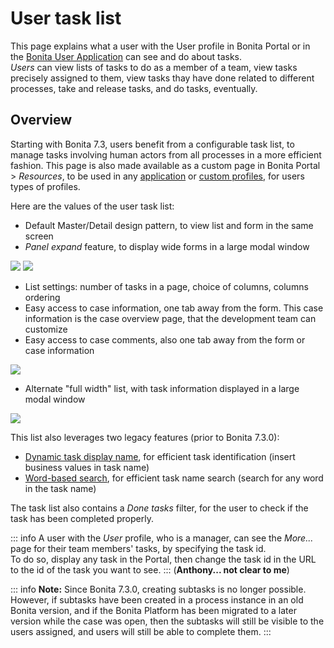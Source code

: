 # User task list

This page explains what a user with the User profile in Bonita Portal or in the [Bonita User Application](user-application-overview.md) can see and do about tasks.  
_Users_ can view lists of tasks to do as a member of a team, view tasks precisely assigned to them, view tasks thay have done related to different processes, take and release tasks, and do tasks, eventually.

## Overview

Starting with Bonita 7.3, users benefit from a configurable task list, to manage tasks involving human actors from all processes in a more efficient fashion.
This page is also made available as a custom page in Bonita Portal > _Resources_, to be used in any [application](applications.md) or [custom profiles](custom-profiles.md), for users types of profiles.

Here are the values of the user task list:
  * Default Master/Detail design pattern, to view list and form in the same screen
  * _Panel expand_ feature, to display wide forms in a large modal window

![](images/tasklist-elements.png)<!--{.img-responsive .img-thumbnail}-->
![](images/tasklist-popup.png)<!--{.img-responsive .img-thumbnail}-->

  * List settings: number of tasks in a page, choice of columns, columns ordering
  * Easy access to case information, one tab away from the form. This case information is the case overview page, that the development team can customize
  * Easy access to case comments, also one tab away from the form or case information

![](images/tasklist-settings-and-tabs.png)<!--{.img-responsive .img-thumbnail}-->

  * Alternate "full width" list, with task information displayed in a large modal window

![](images/tasklist-fullpage.png)<!--{.img-responsive .img-thumbnail}-->

This list also leverages two legacy features (prior to Bonita 7.3.0):
  * [Dynamic task display name](optimize-user-tasklist.md), for efficient task identification (insert business values in task name)
  * [Word-based search](using-list-and-search-methods.md#word_based_search), for efficient task name search (search for any word in the task name)

The task list also contains a _Done tasks_ filter, for the user to check if the task has been completed properly.

::: info
A user with the _User_ profile, who is a manager, can see the _More..._ page for their team members' tasks, by specifying the task id.  
To do so, display any task in the Portal, then change the task id in the URL to the id of the task you want to see. 
:::
(**Anthony... not clear to me**)

::: info
**Note:** Since Bonita 7.3.0, creating subtasks is no longer possible. However, if subtasks have been created in a process instance in an old Bonita version, and if the Bonita Platform has been migrated to a later version while the case was open, then the subtasks will still be visible to the users assigned, and users will still be able to complete them.
:::
